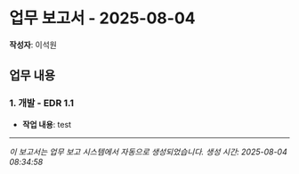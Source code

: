 # 업무 보고서 - 2025-08-04

**작성자**: 이석원

## 업무 내용

### 1. 개발 - EDR 1.1

- **작업 내용**: test

---

*이 보고서는 업무 보고 시스템에서 자동으로 생성되었습니다.*
*생성 시간: 2025-08-04 08:34:58*
